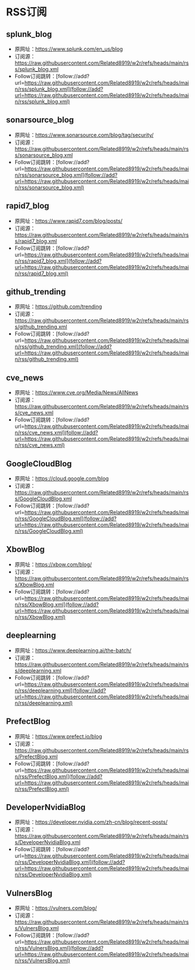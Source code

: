 # RSS订阅

## splunk_blog
- 原网址：https://www.splunk.com/en_us/blog
- 订阅源：https://raw.githubusercontent.com/Related8919/w2r/refs/heads/main/rss/splunk_blog.xml
- Follow订阅跳转：[follow://add?url=https://raw.githubusercontent.com/Related8919/w2r/refs/heads/main/rss/splunk_blog.xml](follow://add?url=https://raw.githubusercontent.com/Related8919/w2r/refs/heads/main/rss/splunk_blog.xml)

## sonarsource_blog
- 原网址：https://www.sonarsource.com/blog/tag/security/
- 订阅源：https://raw.githubusercontent.com/Related8919/w2r/refs/heads/main/rss/sonarsource_blog.xml
- Follow订阅跳转：[follow://add?url=https://raw.githubusercontent.com/Related8919/w2r/refs/heads/main/rss/sonarsource_blog.xml](follow://add?url=https://raw.githubusercontent.com/Related8919/w2r/refs/heads/main/rss/sonarsource_blog.xml)

## rapid7_blog
- 原网址：https://www.rapid7.com/blog/posts/
- 订阅源：https://raw.githubusercontent.com/Related8919/w2r/refs/heads/main/rss/rapid7_blog.xml
- Follow订阅跳转：[follow://add?url=https://raw.githubusercontent.com/Related8919/w2r/refs/heads/main/rss/rapid7_blog.xml](follow://add?url=https://raw.githubusercontent.com/Related8919/w2r/refs/heads/main/rss/rapid7_blog.xml)

## github_trending
- 原网址：https://github.com/trending
- 订阅源：https://raw.githubusercontent.com/Related8919/w2r/refs/heads/main/rss/github_trending.xml
- Follow订阅跳转：[follow://add?url=https://raw.githubusercontent.com/Related8919/w2r/refs/heads/main/rss/github_trending.xml](follow://add?url=https://raw.githubusercontent.com/Related8919/w2r/refs/heads/main/rss/github_trending.xml)

## cve_news
- 原网址：https://www.cve.org/Media/News/AllNews
- 订阅源：https://raw.githubusercontent.com/Related8919/w2r/refs/heads/main/rss/cve_news.xml
- Follow订阅跳转：[follow://add?url=https://raw.githubusercontent.com/Related8919/w2r/refs/heads/main/rss/cve_news.xml](follow://add?url=https://raw.githubusercontent.com/Related8919/w2r/refs/heads/main/rss/cve_news.xml)

## GoogleCloudBlog
- 原网址：https://cloud.google.com/blog
- 订阅源：https://raw.githubusercontent.com/Related8919/w2r/refs/heads/main/rss/GoogleCloudBlog.xml
- Follow订阅跳转：[follow://add?url=https://raw.githubusercontent.com/Related8919/w2r/refs/heads/main/rss/GoogleCloudBlog.xml](follow://add?url=https://raw.githubusercontent.com/Related8919/w2r/refs/heads/main/rss/GoogleCloudBlog.xml)

## XbowBlog
- 原网址：https://xbow.com/blog/
- 订阅源：https://raw.githubusercontent.com/Related8919/w2r/refs/heads/main/rss/XbowBlog.xml
- Follow订阅跳转：[follow://add?url=https://raw.githubusercontent.com/Related8919/w2r/refs/heads/main/rss/XbowBlog.xml](follow://add?url=https://raw.githubusercontent.com/Related8919/w2r/refs/heads/main/rss/XbowBlog.xml)

## deeplearning
- 原网址：https://www.deeplearning.ai/the-batch/
- 订阅源：https://raw.githubusercontent.com/Related8919/w2r/refs/heads/main/rss/deeplearning.xml
- Follow订阅跳转：[follow://add?url=https://raw.githubusercontent.com/Related8919/w2r/refs/heads/main/rss/deeplearning.xml](follow://add?url=https://raw.githubusercontent.com/Related8919/w2r/refs/heads/main/rss/deeplearning.xml)

## PrefectBlog
- 原网址：https://www.prefect.io/blog
- 订阅源：https://raw.githubusercontent.com/Related8919/w2r/refs/heads/main/rss/PrefectBlog.xml
- Follow订阅跳转：[follow://add?url=https://raw.githubusercontent.com/Related8919/w2r/refs/heads/main/rss/PrefectBlog.xml](follow://add?url=https://raw.githubusercontent.com/Related8919/w2r/refs/heads/main/rss/PrefectBlog.xml)

## DeveloperNvidiaBlog
- 原网址：https://developer.nvidia.com/zh-cn/blog/recent-posts/
- 订阅源：https://raw.githubusercontent.com/Related8919/w2r/refs/heads/main/rss/DeveloperNvidiaBlog.xml
- Follow订阅跳转：[follow://add?url=https://raw.githubusercontent.com/Related8919/w2r/refs/heads/main/rss/DeveloperNvidiaBlog.xml](follow://add?url=https://raw.githubusercontent.com/Related8919/w2r/refs/heads/main/rss/DeveloperNvidiaBlog.xml)

## VulnersBlog
- 原网址：https://vulners.com/blog/
- 订阅源：https://raw.githubusercontent.com/Related8919/w2r/refs/heads/main/rss/VulnersBlog.xml
- Follow订阅跳转：[follow://add?url=https://raw.githubusercontent.com/Related8919/w2r/refs/heads/main/rss/VulnersBlog.xml](follow://add?url=https://raw.githubusercontent.com/Related8919/w2r/refs/heads/main/rss/VulnersBlog.xml)

